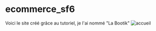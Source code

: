 # ecommerce_sf6
Voici le site créé grâce au tutoriel, je l'ai nommé "La Bootik"
![accueil](https://github.com/zboyz/ecommerce_sf6/assets/126657793/8762c49b-bf4f-4a1b-8af4-ef08b484f0b0)
